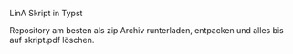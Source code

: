 LinA Skript in Typst 

Repository am besten als zip Archiv runterladen, entpacken und alles bis auf skript.pdf löschen.
